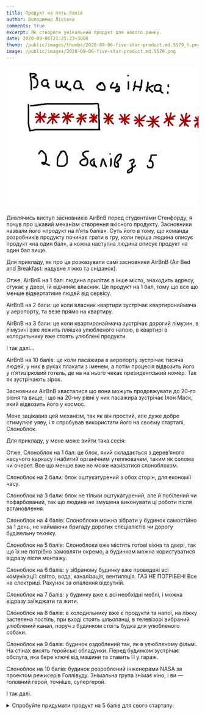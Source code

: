```yaml
---
title: Продукт на пять балів
author: Володимир Лісівка
comments: true
excerpt: Як створити унікальний продукт для нового ринку.
date: 2020-09-06T21:25:23+3000
thumb: /public/images/thumbs/2020-09-06-five-star-product.md.5579_t.png
image: /public/images/2020-09-06-five-star-product.md.5579.png
---
```


![20 балів з 5](/public/images/2020-09-06-five-star-product.md.5579.png)

Дивлячись виступ засновників AirBnB перед студентами Стенфорду, я почув
про цікавий механізм створення якісного продукту. Засновники назвали його
«продукт на пʼять балів». Суть його в тому, що команда розробників
продукту починає грати в гру, коли перша людина описує продукт «на один
бал», а кожна наступна людина описує продукт на один бал вище.

Для прикладу, як про це розказували самі засновники AirBnB (Air Bed and
Breakfast: надувне ліжко та сніданок).

Отже, AirBnB на 1 бал: людина прилітає в інше місто, знаходить адресу, стукає
у двері, їй відчиняє власник. Це продукт на 1 бал, тому що все що менше
відвертатиме людей від сервісу.

AirBnB на 2 бали: це коли власник квартири зустрічає квартиронаймача у
аеропорту, та везе прямо на квартиру.

AirBnB на 3 бали: це коли квартиронаймача зустрічає дорогий лімузин, в
лімузині вже лежить пляшка улюбленого напою, в квартирі в холодильнику
вже стоять улюблені продукти.

І так далі...

AirBnB на 10 балів: це коли пасажира в аеропорту зустрічає тисяча людей,
у них в руках плакати з іменем, а потім процесія відвозить його у
пʼятизірковий готель, де на на нього чекає президентський номер. Так як
зустрічають зірок.

Засновники AirBnB хвасталися що вони можуть продовжувати до 20-го рівня
та вище, і що на 20-му рівні у них пасажира зустрічає Ілон Маск, який
відвозить його у космос.

Мене зацікавив цей механізм, так як він простий, але дуже добре стимулює
уяву, і я спробував використати його на своєму стартапі, Слоноблок.

Для прикладу, у мене може вийти така сесія:

Отже, Слоноблок на 1 бал: це блок, який складається з деревʼяного
несучого каркасу і набитий органічним утеплювачем, таким як солома чи
очерет. Все що менше вже не може називатися слоноблоком.

Слоноблок на 2 бали: блок оштукатурений з обох сторін, для економії часу.

Слоноблок на 3 бали: блок не тільки оштукатурений, але й побілений чи
пофарбований, так що людина не змушена виконувати ці роботи після
встановлення.

Слоноблок на 4 балів: Слоноблоки можна зібрати у будинок самостійно за 1
день, не наймаючи бригаду дорогих спеціалістів чи дорогу будівельну
техніку.

Слоноблок на 5 балів: Слоноблоки вже містять готові вікна та двері, так
що їх не потрібно замовляти окремо, а будинком можна користуватися
відразу після монтажу.

Слоноблок на 6 балів: у зібраному будинку вже проведені всі комунікації:
світло, вода, каналізація, вентиляція. ГАЗ НЕ ПОТРІБЕН! Все на електриці.
Рахунок за опалення відсутній.

Слоноблок на 7 балів: у будинку вже є всі необхідні меблі, і можна
відразу заїжджати та жити.

Слоноблок на 8 балів: в холодильнику вже є продукти та напої, на ліжку
застелена постіль, при вході стоять шльопанці, в телевізорі вибраний
улюблений канал, поруч з будинком стоїть будка для улюбленого собаки.

Слоноблок на 9 балів: будинок оздоблений так, як в улюбленому фільмі. На
стінах висять геройські обладунки. Перед будинком зустрічає обслуга, яка
бере ключі від машини та ставить її у гараж.

Слоноблок на 10 балів: будинок розроблений інженерами NASA за проектом
режисерів Голлівуду. Знімальна група знімає кіно, і ви — головний герой,
точніше, супергерой.

І так далі.

<div><details><summary>Спробуйте придумати продукт на 5 балів для свого стартапу:</summary>
<label for="product_1_star">Продукт на 1 бал:</label><br>
<textarea id="product_1_star" rows="2" cols="40"></textarea><br>
<label for="product_2_star">Продукт на 2 бали:</label><br>
<textarea id="product_2_star" rows="2" cols="40"></textarea><br>
<label for="product_3_star">Продукт на 3 бали:</label><br>
<textarea id="product_3_star" rows="2" cols="40"></textarea><br>
<label for="product_4_star">Продукт на 4 бали:</label><br>
<textarea id="product_4_star" rows="2" cols="40"></textarea><br>
<label for="product_5_star">Продукт на 5 балів:</label><br>
<textarea id="product_5_star" rows="2" cols="40"></textarea><br>
<label for="product_6_star">Продукт на 6 балів:</label><br>
<textarea id="product_6_star" rows="2" cols="40"></textarea><br>
<label for="product_7_star">Продукт на 7 балів:</label><br>
<textarea id="product_7_star" rows="2" cols="40"></textarea><br>
<label for="product_8_star">Продукт на 8 балів:</label><br>
<textarea id="product_8_star" rows="2" cols="40"></textarea><br>
<label for="product_9_star">Продукт на 9 балів:</label><br>
<textarea id="product_9_star" rows="2" cols="40"></textarea><br>
<label for="product_10_star">Продукт на 10 балів:</label><br>
<textarea id="product_10_star" rows="2" cols="40"></textarea><br>
<label for="product_11_star">Продукт на 11 балів:</label><br>
<textarea id="product_11_star" rows="2" cols="40"></textarea><br>
<label for="product_12_star">Продукт на 12 балів:</label><br>
<textarea id="product_12_star" rows="2" cols="40"></textarea><br>
<label for="product_13_star">Продукт на 13 балів:</label><br>
<textarea id="product_13_star" rows="2" cols="40"></textarea><br>
<label for="product_14_star">Продукт на 14 балів:</label><br>
<textarea id="product_14_star" rows="2" cols="40"></textarea><br>
<label for="product_15_star">Продукт на 15 балів:</label><br>
<textarea id="product_15_star" rows="2" cols="40"></textarea><br>
<label for="product_16_star">Продукт на 16 балів:</label><br>
<textarea id="product_16_star" rows="2" cols="40"></textarea><br>
</details></div>
